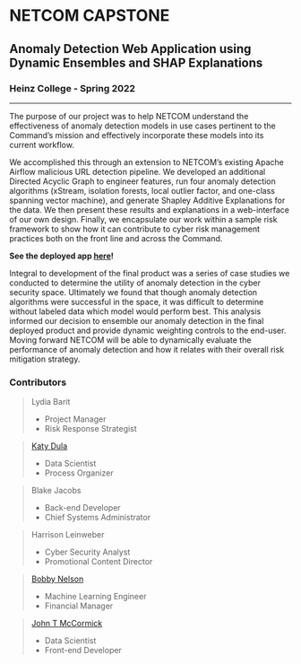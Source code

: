 # NETCOM CAPSTONE

## Anomaly Detection Web Application using Dynamic Ensembles and SHAP Explanations

### Heinz College - Spring 2022

----

The purpose of our project was to help NETCOM understand the effectiveness of anomaly detection
models in use cases pertinent to the Command’s mission and effectively incorporate these models
into its current workflow. 

We accomplished this through an extension to NETCOM’s existing
Apache Airflow malicious URL detection pipeline. We developed an additional Directed Acyclic
Graph to engineer features, run four anomaly detection algorithms (xStream, isolation forests, local
outlier factor, and one-class spanning vector machine), and generate Shapley Additive Explanations
for the data. We then present these results and explanations in a web-interface of our own design.
Finally, we encapsulate our work within a sample risk framework to show how it can contribute to
cyber risk management practices both on the front line and across the Command.

**See the deployed app [here](https://jtmccorm.shinyapps.io/NETCOM_AD_Prototype/)!**

Integral to development of the final product was a series of case studies we conducted to determine the utility of anomaly detection in the cyber security space. Ultimately we found that though anomaly detection algorithms were successful in the space, it was difficult to determine without labeled data which model would perform best. This analysis informed our decision to ensemble our anomaly detection in the final deployed product and provide dynamic weighting controls to the end-user. Moving forward NETCOM will be able to dynamically evaluate the performance of anomaly detection and how it relates with their overall risk mitigation strategy.

### Contributors

> Lydia Barit
>
>* Project Manager
>* Risk Response Strategist


> [Katy Dula](https://github.com/katkod)
> 
>* Data Scientist
>* Process Organizer


>Blake Jacobs
>
>* Back-end Developer
>* Chief Systems Administrator


>Harrison Leinweber
>
>* Cyber Security Analyst
>* Promotional Content Director


> [Bobby Nelson](https://github.com/nelsonrg)
>
>* Machine Learning Engineer
>* Financial Manager

> [John T McCormick](https://github.com/jtmccorm)
>
>* Data Scientist
>* Front-end Developer


